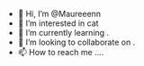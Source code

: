 - 👋 Hi, I’m @Maureeenn
- 👀 I’m interested in cat
- 🌱 I’m currently learning .
- 💞️ I’m looking to collaborate on .
- 📫 How to reach me ....

<!---
Maureeenn/Maureeenn is a ✨ special ✨ repository because its `README.md` (this file) appears on your GitHub profile.
You can click the Preview link to take a look at your changes.
--->
